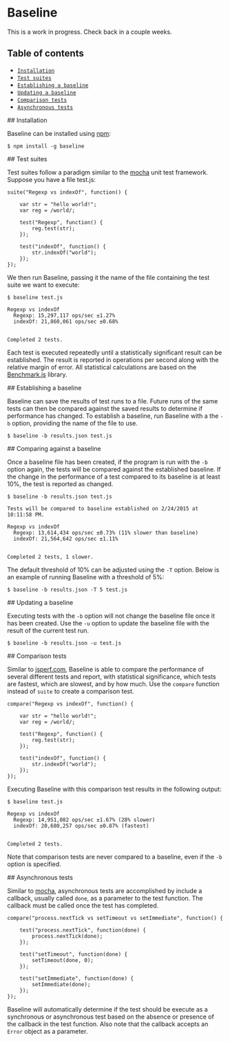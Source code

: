 # Baseline

This is a work in progress. Check back in a couple weeks.


## Table of contents

* [`Installation`](#installation)
* [`Test suites`](#test-suites)
* [`Establishing a baseline`](#establishing-a-baseline)
* [`Updating a baseline`](#updating-a-baseline)
* [`Comparison tests`](#comparison-tests)
* [`Asynchronous tests`](#asynchronous-tests)


<a name="installation" />
## Installation

Baseline can be installed using [npm](https://www.npmjs.com/):

```
$ npm install -g baseline
```

<a name="test-suites" />
## Test suites

Test suites follow a paradigm similar to the [mocha](http://mochajs.org/) unit test framework. Suppose you have a file
test.js:

```
suite("Regexp vs indexOf", function() {

    var str = "hello world!";
    var reg = /world/;

    test("Regexp", function() {
        reg.test(str);
    });

    test("indexOf", function() {
        str.indexOf("world");
    });
});
```

We then run Baseline, passing it the name of the file containing the test suite we want to execute:

```
$ baseline test.js

Regexp vs indexOf
  Regexp: 15,297,117 ops/sec ±1.27%
  indexOf: 21,860,061 ops/sec ±0.68%


Completed 2 tests.
```

Each test is executed repeatedly until a statistically significant result can be established. The result is reported in
operations per second along with the relative margin of error. All statistical calculations are based on the
[Benchmark.js](http://benchmarkjs.com/) library.


<a name="establishing-a-baseline" />
## Establishing a baseline

Baseline can save the results of test runs to a file. Future runs of the same tests can then be compared against the saved
results to determine if performance has changed. To establish a baseline, run Baseline with a the `-b` option, providing
the name of the file to use.

```
$ baseline -b results.json test.js
```

<a name="comparing-against-a-baseline" />
## Comparing against a baseline

Once a baseline file has been created, if the program is run with the `-b` option again, the tests will be compared against
the established baseline. If the change in the performance of a test compared to its baseline is at least 10%,
the test is reported as changed.

```
$ baseline -b results.json test.js

Tests will be compared to baseline established on 2/24/2015 at 10:11:58 PM.

Regexp vs indexOf
  Regexp: 13,614,434 ops/sec ±0.73% (11% slower than baseline)
  indexOf: 21,564,642 ops/sec ±1.11%


Completed 2 tests, 1 slower.
```

The default threshold of 10% can be adjusted using the `-T` option. Below is an example of running Baseline with a
threshold of 5%:

```
$ baseline -b results.json -T 5 test.js
```

<a name="updating-a-baseline" />
## Updating a baseline

Executing tests with the `-b` option will not change the baseline file once it has been created. Use the `-u` option to
update the baseline file with the result of the current test run.

```
$ baseline -b results.json -u test.js
```

<a name="comparison-tests" />
## Comparison tests

Similar to [jsperf.com](https://jsperf.com/), Baseline is able to compare the performance of several different tests
and report, with statistical significance, which tests are fastest, which are slowest, and by how much. Use the
`compare` function instead of `suite` to create a comparison test.

```
compare("Regexp vs indexOf", function() {

    var str = "hello world!";
    var reg = /world/;

    test("Regexp", function() {
        reg.test(str);
    });

    test("indexOf", function() {
        str.indexOf("world");
    });
});
```

Executing Baseline with this comparison test results in the following output:

```
$ baseline test.js

Regexp vs indexOf
  Regexp: 14,951,082 ops/sec ±1.67% (28% slower)
  indexOf: 20,680,257 ops/sec ±0.87% (fastest)


Completed 2 tests.
```

Note that comparison tests are never compared to a baseline, even if the `-b` option is specified.


<a name="asynchronous-tests" />
## Asynchronous tests

Similar to [mocha](http://mochajs.org/), asynchronous tests are accomplished by include a callback, usually called
`done`, as a parameter to the test function. The callback must be called once the test has completed.

```
compare("process.nextTick vs setTimeout vs setImmediate", function() {

    test("process.nextTick", function(done) {
        process.nextTick(done);
    });

    test("setTimeout", function(done) {
        setTimeout(done, 0);
    });

    test("setImmediate", function(done) {
        setImmediate(done);
    });
});
```

Baseline will automatically determine if the test should be execute as a synchronous or asynchronous test based on the
absence or presence of the callback in the test function. Also note that the callback accepts an `Error` object as a
parameter.


